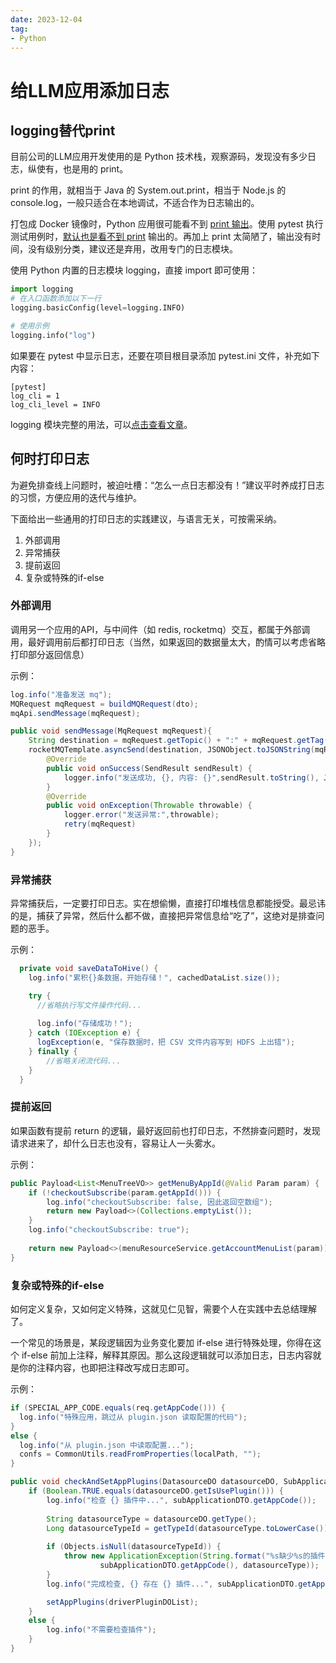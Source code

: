 ```yaml
---
date: 2023-12-04
tag:
- Python
---
```

# 给LLM应用添加日志

## logging替代print
目前公司的LLM应用开发使用的是 Python 技术栈，观察源码，发现没有多少日志，纵使有，也是用的 print。

print 的作用，就相当于 Java 的 System.out.print，相当于 Node.js 的 console.log，一般只适合在本地调试，不适合作为日志输出的。

<!-- more -->

打包成 Docker 镜像时，Python 应用很可能看不到 [print 输出](https://stackoverflow.com/questions/29663459/why-doesnt-python-app-print-anything-when-run-in-a-detached-docker-container)。使用 pytest 执行测试用例时，[默认也是看不到 print](https://stackoverflow.com/questions/24617397/how-do-i-print-to-console-in-pytest) 输出的。再加上 print 太简陋了，输出没有时间，没有级别分类，建议还是弃用，改用专门的日志模块。

使用 Python 内置的日志模块 logging，直接 import 即可使用：
```python
import logging
# 在入口函数添加以下一行
logging.basicConfig(level=logging.INFO)

# 使用示例
logging.info("log")
```

如果要在 pytest 中显示日志，还要在项目根目录添加 pytest.ini 文件，补充如下内容：
```shell
[pytest]
log_cli = 1
log_cli_level = INFO
```
logging 模块完整的用法，可以[点击查看文章](https://betterstack.com/community/guides/logging/how-to-start-logging-with-python/)。

## 何时打印日志
为避免排查线上问题时，被迫吐槽：“怎么一点日志都没有！”建议平时养成打日志的习惯，方便应用的迭代与维护。

下面给出一些通用的打印日志的实践建议，与语言无关，可按需采纳。

1. 外部调用
2. 异常捕获
3. 提前返回
4. 复杂或特殊的if-else

### 外部调用
调用另一个应用的API，与中间件（如 redis, rocketmq）交互，都属于外部调用，最好调用前后都打印日志（当然，如果返回的数据量太大，酌情可以考虑省略打印部分返回信息）

示例：
```java
log.info("准备发送 mq");
MQRequest mqRequest = buildMQRequest(dto);
mqApi.sendMessage(mqRequest);
```

```java
public void sendMessage(MqRequest mqRequest){
    String destination = mqRequest.getTopic() + ":" + mqRequest.getTag();
    rocketMQTemplate.asyncSend(destination, JSONObject.toJSONString(mqRequest.getData()), new SendCallback() {
        @Override
        public void onSuccess(SendResult sendResult) {
            logger.info("发送成功, {}, 内容: {}",sendResult.toString(), JSONObject.toJSONString(mqRequest.getData()));
        }
        @Override
        public void onException(Throwable throwable) {
            logger.error("发送异常:",throwable);
            retry(mqRequest)
        }
    });
}
```
### 异常捕获
异常捕获后，一定要打印日志。实在想偷懒，直接打印堆栈信息都能授受。最忌讳的是，捕获了异常，然后什么都不做，直接把异常信息给“吃了”，这绝对是排查问题的恶手。

示例：
```java
  private void saveDataToHive() {
    log.info("累积{}条数据，开始存储！", cachedDataList.size());

    try {
      //省略执行写文件操作代码...
        
      log.info("存储成功！");
    } catch (IOException e) {
      logException(e, "保存数据时，把 CSV 文件内容写到 HDFS 上出错");
    } finally {
        //省略关闭流代码...
    }
  }

```
### 提前返回
如果函数有提前 return 的逻辑，最好返回前也打印日志，不然排查问题时，发现请求进来了，却什么日志也没有，容易让人一头雾水。

示例：
```java
public Payload<List<MenuTreeVO>> getMenuByAppId(@Valid Param param) {
    if (!checkoutSubscribe(param.getAppId())) {
        log.info("checkoutSubscribe: false, 因此返回空数组");
        return new Payload<>(Collections.emptyList());
    }
    log.info("checkoutSubscribe: true");
    
    return new Payload<>(menuResourceService.getAccountMenuList(param));
}

```
### 复杂或特殊的if-else
如何定义复杂，又如何定义特殊，这就见仁见智，需要个人在实践中去总结理解了。

一个常见的场景是，某段逻辑因为业务变化要加 if-else 进行特殊处理，你得在这个 if-else 前加上注释，解释其原因。那么这段逻辑就可以添加日志，日志内容就是你的注释内容，也即把注释改写成日志即可。

示例：
```java
if (SPECIAL_APP_CODE.equals(req.getAppCode())) {
  log.info("特殊应用，跳过从 plugin.json 读取配置的代码");
}
else {
  log.info("从 plugin.json 中读取配置...");
  confs = CommonUtils.readFromProperties(localPath, "");
}

```
```java
public void checkAndSetAppPlugins(DatasourceDO datasourceDO, SubApplicationDTO subApplicationDTO) {
    if (Boolean.TRUE.equals(datasourceDO.getIsUsePlugin())) {
        log.info("检查 {} 插件中...", subApplicationDTO.getAppCode());
        
        String datasourceType = datasourceDO.getType();
        Long datasourceTypeId = getTypeId(datasourceType.toLowerCase());
        
        if (Objects.isNull(datasourceTypeId)) {
            throw new ApplicationException(String.format("%s缺少%s的插件，请联系运营人员上传相应插件",
                    subApplicationDTO.getAppCode(), datasourceType));
        }
        log.info("完成检查, {} 存在 {} 插件...", subApplicationDTO.getAppCode(), datasourceType);

        setAppPlugins(driverPluginDOList); 
    }
    else {
        log.info("不需要检查插件");
    }
}
```
